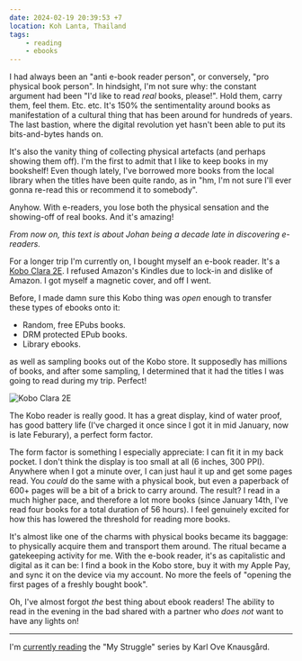 ```yaml
---
date: 2024-02-19 20:39:53 +7
location: Koh Lanta, Thailand
tags:
    - reading
    - ebooks
---
```


I had always been an "anti e-book reader person", or conversely, "pro physical book person". In hindsight, I'm not sure why: the constant argument had been "I'd like to read _real_ books, please!". Hold them, carry them, feel them. Etc. etc. It's 150% the sentimentality around books as manifestation of a cultural thing that has been around for hundreds of years. The last bastion, where the digital revolution yet hasn't been able to put its bits-and-bytes hands on.

It's also the vanity thing of collecting physical artefacts (and perhaps showing them off). I'm the first to admit that I like to keep books in my bookshelf! Even though lately, I've borrowed more books from the local library when the titles have been quite rando, as in "hm, I'm not sure I'll ever gonna re-read this or recommend it to somebody".

Anyhow. With e-readers, you lose both the physical sensation and the showing-off of real books. And it's amazing!

*From now on, this text is about Johan being a decade late in discovering e-readers.*

For a longer trip I'm currently on, I bought myself an e-book reader. It's a [Kobo Clara 2E](https://eu.kobobooks.com/sv/products/kobo-clara-2e). I refused Amazon's Kindles due to lock-in and dislike of Amazon. I got myself a magnetic cover, and off I went.

Before, I made damn sure this Kobo thing was *open* enough to transfer these types of ebooks onto it:

* Random, free EPubs books.
* DRM protected EPub books.
* Library ebooks.

as well as sampling books out of the Kobo store. It supposedly has millions of books, and after some sampling, I determined that it had the titles I was going to read during my trip. Perfect!

![Kobo Clara 2E](https://eu.kobobooks.com/cdn/shop/products/B_UK-ANZ-Device_Angled_1080x1080_17130470-23c2-498c-be24-8e5429a7f784_962x962.jpg?v=1691690100)

The Kobo reader is really good. It has a great display, kind of water proof, has good battery life (I've charged it once since I got it in mid January, now is late Feburary), a perfect form factor.

The form factor is something I especially appreciate: I can fit it in my back pocket. I don't think the display is too small at all (6 inches, 300 PPI). Anywhere when I got a minute over, I can just haul it up and get some pages read. You *could* do the same with a physical book, but even a paperback of 600+ pages will be a bit of a brick to carry around. The result? I read in a much higher pace, and therefore a lot more books (since January 14th, I've read four books for a total duration of 56 hours). I feel genuinely excited for how this has lowered the threshold for reading more books.

It's almost like one of the charms with physical books became its baggage: to physically acquire them and transport them around. The ritual became a gatekeeping activity for me. With the e-book reader, it's as capitalistic and digital as it can be: I find a book in the Kobo store, buy it with my Apple Pay, and sync it on the device via my account. No more the feels of "opening the first pages of a freshly bought book".

Oh, I've almost forgot _the_ best thing about ebook readers! The ability to read in the evening in the bad shared with a partner who *does not* want to have any lights on!

***

I'm [currently reading](/reading) the "My Struggle" series by Karl Ove Knausgård.
